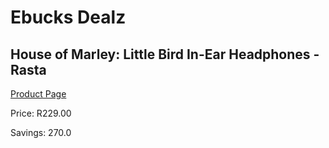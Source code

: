 
# Ebucks Dealz
## House of Marley: Little Bird In-Ear Headphones - Rasta
[Product Page](https://www.ebucks.com/web/shop/productSelected.do?prodId=1148384223&catId=1157555557)

Price: R229.00

Savings: 270.0


	